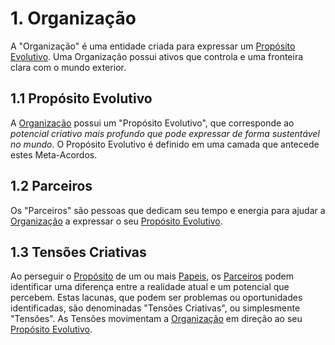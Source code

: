 # 1. <span id="organizacao">Organização</span>

A "Organização" é uma entidade criada para expressar um [Propósito Evolutivo][proposito-evolutivo]. Uma Organização possui ativos que controla e uma fronteira clara com o mundo exterior.

## 1.1 <span id="proposito-evolutivo">Propósito Evolutivo</span>

A [Organização][organizacao] possui um "Propósito Evolutivo", que corresponde ao _potencial criativo mais profundo que pode expressar de forma sustentável no mundo_. O Propósito Evolutivo é definido em uma camada que antecede estes Meta-Acordos.

## 1.2 <span id="parceiros">Parceiros</span>

Os "Parceiros" são pessoas que dedicam seu tempo e energia para ajudar a [Organização][organizacao] a expressar o seu [Propósito Evolutivo][proposito-evolutivo].

## 1.3 <span id="tensoes">Tensões Criativas</span>

Ao perseguir o [Propósito][papeis] de um ou mais [Papeis][papeis], os [Parceiros][parceiros] podem identificar uma diferença entre a realidade atual e um potencial que percebem. Estas lacunas, que podem ser problemas ou oportunidades identificadas, são denominadas "Tensões Criativas", ou simplesmente "Tensões". As Tensões movimentam a [Organização][organizacao] em direção ao seu [Propósito Evolutivo][proposito-evolutivo].

[organizacao]: #organizacao
[parceiros]: #parceiros
[papeis]: estrutura-organizacional.md#papeis
[proposito-evolutivo]: organizacao.md#proposito-evolutivo
[estrutura-organizacional]: estrutura-organizacional.md
[circulos]: estrutura-organizacional.md#circulos
